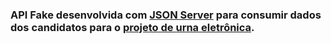 ### API Fake desenvolvida com [JSON Server](https://github.com/typicode/json-server) para consumir dados dos candidatos para o [projeto de urna eletrônica](https://github.com/JohnPetros/urna-eletronica).
